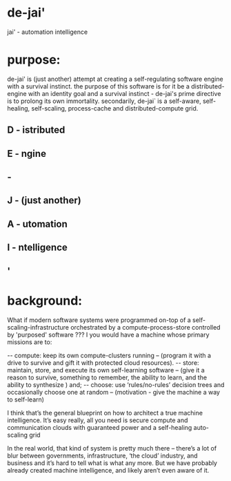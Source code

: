 # de-jai'
jai' - automation intelligence

# purpose: 
de-jai' is (just another) attempt at creating a self-regulating software engine with a survival instinct. the purpose of this software is for it be a distributed-engine with an identity goal and a survival instinct - de-jai's prime directive is to prolong its own immortality.  secondarily, de-jai\` is a self-aware, self-healing, self-scaling,  process-cache and distributed-compute grid.  

## D - istributed
## E - ngine
## -
## J - (just another) 
## A - utomation
## I - ntelligence
## '

# background:
What if modern software systems were programmed on-top of a self-scaling-infrastructure orchestrated by a compute-process-store controlled by 'purposed' software ??? I you would have a machine whose primary missions are to:

-- compute: keep its own compute-clusters running – (program it with a drive to survive and gift it with protected cloud resources).
-- store: maintain, store,  and execute its own self-learning software – (give it a reason to survive, something to remember, the ability to learn, and the ability to synthesize )
and;
-- choose: use ‘rules/no-rules’ decision trees and occasionally choose one at random – (motivation - give the machine a way to self-learn) 

I think that’s the general blueprint on how to architect a true machine intelligence.  It’s easy really, all you need is secure compute and communication clouds with guaranteed power and a self-healing auto-scaling grid

In the real world, that kind of system is pretty much there – there’s a lot of blur between governments, infrastructure, ‘the cloud’ industry, and business and it’s hard to tell what is what any more. But we have probably already created machine intelligence, and likely aren’t even aware of it.

